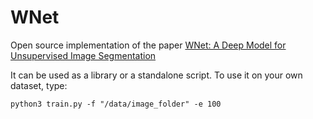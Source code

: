 # WNet
Open source implementation of the paper [WNet: A Deep Model for Unsupervised Image Segmentation](https://arxiv.org/pdf/1711.08506.pdf)

It can be used as a library or a standalone script. To use it on your own dataset, type:

```
python3 train.py -f "/data/image_folder" -e 100
```
